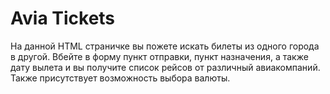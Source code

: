# Avia Tickets

На данной HTML страничке вы пожете искать билеты из одного города в другой.
Вбейте в форму пункт отправки, пункт назначения, а также дату вылета и вы получите список рейсов от различный авиакомпаний.
Также присутствует возможность выбора валюты.